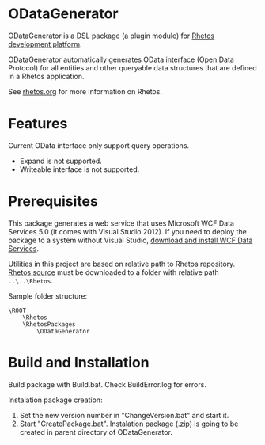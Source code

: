 ODataGenerator
=================

ODataGenerator is a DSL package (a plugin module) for [Rhetos development platform](https://github.com/Rhetos/Rhetos).

ODataGenerator automatically generates OData interface (Open Data Protocol) for all entities and other queryable data structures that are defined in a Rhetos application.

See [rhetos.org](http://www.rhetos.org/) for more information on Rhetos.

Features
========

Current OData interface only support query operations.

* Expand is not supported.
* Writeable interface is not supported.

Prerequisites
=============

This package generates a web service that uses Microsoft WCF Data Services 5.0 (it comes with Visual Studio 2012). If you need to deploy the package to a system without Visual Studio, [download and install WCF Data Services](http://www.microsoft.com/en-us/download/details.aspx?id=29306).

Utilities in this project are based on relative path to Rhetos repository. [Rhetos source](https://github.com/Rhetos/Rhetos) must be downloaded to a folder with relative path `..\..\Rhetos`. 

Sample folder structure:
 
	\ROOT
		\Rhetos
		\RhetosPackages
			\ODataGenerator


Build and Installation
======================

Build package with Build.bat. Check BuildError.log for errors.

Instalation package creation:

1. Set the new version number in "ChangeVersion.bat" and start it.
2. Start "CreatePackage.bat". Instalation package (.zip) is going to be created in parent directory of ODataGenerator.
